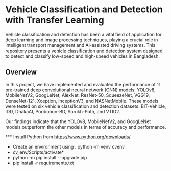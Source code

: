 # Vehicle Classification and Detection with Transfer Learning

Vehicle classification and detection has been a vital field of application for deep learning and image processing techniques, playing a crucial role in intelligent transport management and AI-assisted driving systems. This repository presents a vehicle classification and detection system designed to detect and classify low-speed and high-speed vehicles in Bangladesh.

## Overview

In this project, we have implemented and evaluated the performance of 11 pre-trained deep convolutional neural network (CNN) models: YOLOv8, MobileNetV2, GoogLeNet, AlexNet, ResNet-50, SqueezeNet, VGG19, DenseNet-121, Xception, InceptionV3, and NASNetMobile. These models were tested on six vehicle classification and detection datasets: BIT-Vehicle, IDD, DhakaAI, Poribohon-BD, Sorokh-Poth, and VTID2.

Our findings indicate that the YOLOv8, MobileNetV2, and GoogLeNet models outperform the other models in terms of accuracy and performance.




*** Install Python from https://www.python.org/downloads/ 
* Create an environment using : python -m venv cvenv
* cv_env/Scripts/activate*
* python -m pip install --upgrade pip
* pip install -r requirements.txt 
